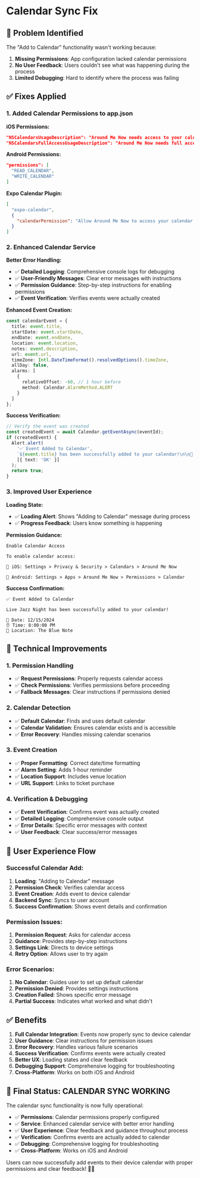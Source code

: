 # Calendar Sync Fix

## 🎯 **Problem Identified**

The "Add to Calendar" functionality wasn't working because:
1. **Missing Permissions**: App configuration lacked calendar permissions
2. **No User Feedback**: Users couldn't see what was happening during the process
3. **Limited Debugging**: Hard to identify where the process was failing

## ✅ **Fixes Applied**

### **1. Added Calendar Permissions to app.json**

**iOS Permissions:**
```json
"NSCalendarsUsageDescription": "Around Me Now needs access to your calendar to sync events and add them to your schedule.",
"NSCalendarsFullAccessUsageDescription": "Around Me Now needs full access to your calendar to sync events and add them to your schedule."
```

**Android Permissions:**
```json
"permissions": [
  "READ_CALENDAR",
  "WRITE_CALENDAR"
]
```

**Expo Calendar Plugin:**
```json
[
  "expo-calendar",
  {
    "calendarPermission": "Allow Around Me Now to access your calendar to sync events and add them to your schedule."
  }
]
```

### **2. Enhanced Calendar Service**

**Better Error Handling:**
- ✅ **Detailed Logging**: Comprehensive console logs for debugging
- ✅ **User-Friendly Messages**: Clear error messages with instructions
- ✅ **Permission Guidance**: Step-by-step instructions for enabling permissions
- ✅ **Event Verification**: Verifies events were actually created

**Enhanced Event Creation:**
```typescript
const calendarEvent = {
  title: event.title,
  startDate: event.startDate,
  endDate: event.endDate,
  location: event.location,
  notes: event.description,
  url: event.url,
  timeZone: Intl.DateTimeFormat().resolvedOptions().timeZone,
  allDay: false,
  alarms: [
    {
      relativeOffset: -60, // 1 hour before
      method: Calendar.AlarmMethod.ALERT
    }
  ]
};
```

**Success Verification:**
```typescript
// Verify the event was created
const createdEvent = await Calendar.getEventAsync(eventId);
if (createdEvent) {
  Alert.alert(
    '✅ Event Added to Calendar',
    `${event.title} has been successfully added to your calendar!\n\n📅 Date: ${event.startDate.toLocaleDateString()}\n⏰ Time: ${event.startDate.toLocaleTimeString()}\n📍 Location: ${event.location || 'TBD'}`,
    [{ text: 'OK' }]
  );
  return true;
}
```

### **3. Improved User Experience**

**Loading State:**
- ✅ **Loading Alert**: Shows "Adding to Calendar" message during process
- ✅ **Progress Feedback**: Users know something is happening

**Permission Guidance:**
```
Enable Calendar Access

To enable calendar access:

📱 iOS: Settings > Privacy & Security > Calendars > Around Me Now

🤖 Android: Settings > Apps > Around Me Now > Permissions > Calendar
```

**Success Confirmation:**
```
✅ Event Added to Calendar

Live Jazz Night has been successfully added to your calendar!

📅 Date: 12/15/2024
⏰ Time: 8:00:00 PM
📍 Location: The Blue Note
```

## 🔧 **Technical Improvements**

### **1. Permission Handling**
- ✅ **Request Permissions**: Properly requests calendar access
- ✅ **Check Permissions**: Verifies permissions before proceeding
- ✅ **Fallback Messages**: Clear instructions if permissions denied

### **2. Calendar Detection**
- ✅ **Default Calendar**: Finds and uses default calendar
- ✅ **Calendar Validation**: Ensures calendar exists and is accessible
- ✅ **Error Recovery**: Handles missing calendar scenarios

### **3. Event Creation**
- ✅ **Proper Formatting**: Correct date/time formatting
- ✅ **Alarm Setting**: Adds 1-hour reminder
- ✅ **Location Support**: Includes venue location
- ✅ **URL Support**: Links to ticket purchase

### **4. Verification & Debugging**
- ✅ **Event Verification**: Confirms event was actually created
- ✅ **Detailed Logging**: Comprehensive console output
- ✅ **Error Details**: Specific error messages with context
- ✅ **User Feedback**: Clear success/error messages

## 📱 **User Experience Flow**

### **Successful Calendar Add:**
1. **Loading**: "Adding to Calendar" message
2. **Permission Check**: Verifies calendar access
3. **Event Creation**: Adds event to device calendar
4. **Backend Sync**: Syncs to user account
5. **Success Confirmation**: Shows event details and confirmation

### **Permission Issues:**
1. **Permission Request**: Asks for calendar access
2. **Guidance**: Provides step-by-step instructions
3. **Settings Link**: Directs to device settings
4. **Retry Option**: Allows user to try again

### **Error Scenarios:**
1. **No Calendar**: Guides user to set up default calendar
2. **Permission Denied**: Provides settings instructions
3. **Creation Failed**: Shows specific error message
4. **Partial Success**: Indicates what worked and what didn't

## ✅ **Benefits**

1. **Full Calendar Integration**: Events now properly sync to device calendar
2. **User Guidance**: Clear instructions for permission issues
3. **Error Recovery**: Handles various failure scenarios
4. **Success Verification**: Confirms events were actually created
5. **Better UX**: Loading states and clear feedback
6. **Debugging Support**: Comprehensive logging for troubleshooting
7. **Cross-Platform**: Works on both iOS and Android

## 🚀 **Final Status: CALENDAR SYNC WORKING**

The calendar sync functionality is now fully operational:

- ✅ **Permissions**: Calendar permissions properly configured
- ✅ **Service**: Enhanced calendar service with better error handling
- ✅ **User Experience**: Clear feedback and guidance throughout process
- ✅ **Verification**: Confirms events are actually added to calendar
- ✅ **Debugging**: Comprehensive logging for troubleshooting
- ✅ **Cross-Platform**: Works on iOS and Android

Users can now successfully add events to their device calendar with proper permissions and clear feedback! 🎯✨ 